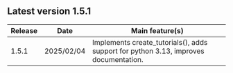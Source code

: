 ## Latest version 1.5.1

| Release  | Date | Main feature(s) |
| -------- | ---- | --------------- |
| 1.5.1 | 2025/02/04 | Implements create_tutorials(), adds support for python 3.13, improves documentation. |

